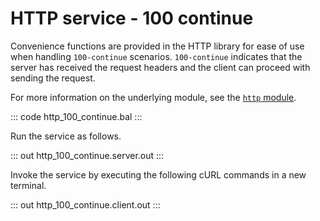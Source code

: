 # HTTP service - 100 continue

Convenience functions are provided in the HTTP library for ease of use when handling `100-continue` scenarios.  `100-continue` indicates that the server has received the request headers and the client can proceed with sending the request.

For more information on the underlying module, see the [`http` module](https://lib.ballerina.io/ballerina/http/latest/).

::: code http_100_continue.bal :::

Run the service as follows.

::: out http_100_continue.server.out :::

Invoke the service by executing the following cURL commands in a new terminal.

::: out http_100_continue.client.out :::

